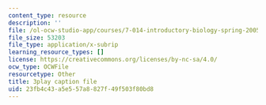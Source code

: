 ```yaml
---
content_type: resource
description: ''
file: /ol-ocw-studio-app/courses/7-014-introductory-biology-spring-2005/23fb4c43a5e557a8827f49f503f80bd8_vES9nISxtjk.vtt
file_size: 53203
file_type: application/x-subrip
learning_resource_types: []
license: https://creativecommons.org/licenses/by-nc-sa/4.0/
ocw_type: OCWFile
resourcetype: Other
title: 3play caption file
uid: 23fb4c43-a5e5-57a8-827f-49f503f80bd8
---
```

